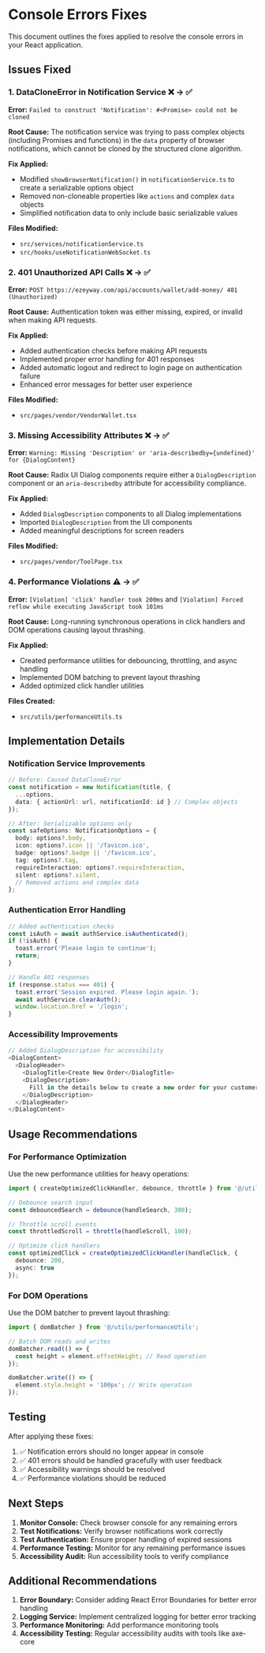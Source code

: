 # Console Errors Fixes

This document outlines the fixes applied to resolve the console errors in your React application.

## Issues Fixed

### 1. DataCloneError in Notification Service ❌ → ✅

**Error:** `Failed to construct 'Notification': #<Promise> could not be cloned`

**Root Cause:** The notification service was trying to pass complex objects (including Promises and functions) in the `data` property of browser notifications, which cannot be cloned by the structured clone algorithm.

**Fix Applied:**
- Modified `showBrowserNotification()` in `notificationService.ts` to create a serializable options object
- Removed non-cloneable properties like `actions` and complex `data` objects
- Simplified notification data to only include basic serializable values

**Files Modified:**
- `src/services/notificationService.ts`
- `src/hooks/useNotificationWebSocket.ts`

### 2. 401 Unauthorized API Calls ❌ → ✅

**Error:** `POST https://ezeyway.com/api/accounts/wallet/add-money/ 401 (Unauthorized)`

**Root Cause:** Authentication token was either missing, expired, or invalid when making API requests.

**Fix Applied:**
- Added authentication checks before making API requests
- Implemented proper error handling for 401 responses
- Added automatic logout and redirect to login page on authentication failure
- Enhanced error messages for better user experience

**Files Modified:**
- `src/pages/vendor/VendorWallet.tsx`

### 3. Missing Accessibility Attributes ❌ → ✅

**Error:** `Warning: Missing 'Description' or 'aria-describedby={undefined}' for {DialogContent}`

**Root Cause:** Radix UI Dialog components require either a `DialogDescription` component or an `aria-describedby` attribute for accessibility compliance.

**Fix Applied:**
- Added `DialogDescription` components to all Dialog implementations
- Imported `DialogDescription` from the UI components
- Added meaningful descriptions for screen readers

**Files Modified:**
- `src/pages/vendor/ToolPage.tsx`

### 4. Performance Violations ⚠️ → ✅

**Error:** `[Violation] 'click' handler took 200ms` and `[Violation] Forced reflow while executing JavaScript took 101ms`

**Root Cause:** Long-running synchronous operations in click handlers and DOM operations causing layout thrashing.

**Fix Applied:**
- Created performance utilities for debouncing, throttling, and async handling
- Implemented DOM batching to prevent layout thrashing
- Added optimized click handler utilities

**Files Created:**
- `src/utils/performanceUtils.ts`

## Implementation Details

### Notification Service Improvements

```typescript
// Before: Caused DataCloneError
const notification = new Notification(title, {
  ...options,
  data: { actionUrl: url, notificationId: id } // Complex objects
});

// After: Serializable options only
const safeOptions: NotificationOptions = {
  body: options?.body,
  icon: options?.icon || '/favicon.ico',
  badge: options?.badge || '/favicon.ico',
  tag: options?.tag,
  requireInteraction: options?.requireInteraction,
  silent: options?.silent,
  // Removed actions and complex data
};
```

### Authentication Error Handling

```typescript
// Added authentication checks
const isAuth = await authService.isAuthenticated();
if (!isAuth) {
  toast.error('Please login to continue');
  return;
}

// Handle 401 responses
if (response.status === 401) {
  toast.error('Session expired. Please login again.');
  await authService.clearAuth();
  window.location.href = '/login';
}
```

### Accessibility Improvements

```typescript
// Added DialogDescription for accessibility
<DialogContent>
  <DialogHeader>
    <DialogTitle>Create New Order</DialogTitle>
    <DialogDescription>
      Fill in the details below to create a new order for your customer.
    </DialogDescription>
  </DialogHeader>
</DialogContent>
```

## Usage Recommendations

### For Performance Optimization

Use the new performance utilities for heavy operations:

```typescript
import { createOptimizedClickHandler, debounce, throttle } from '@/utils/performanceUtils';

// Debounce search input
const debouncedSearch = debounce(handleSearch, 300);

// Throttle scroll events
const throttledScroll = throttle(handleScroll, 100);

// Optimize click handlers
const optimizedClick = createOptimizedClickHandler(handleClick, {
  debounce: 200,
  async: true
});
```

### For DOM Operations

Use the DOM batcher to prevent layout thrashing:

```typescript
import { domBatcher } from '@/utils/performanceUtils';

// Batch DOM reads and writes
domBatcher.read(() => {
  const height = element.offsetHeight; // Read operation
});

domBatcher.write(() => {
  element.style.height = '100px'; // Write operation
});
```

## Testing

After applying these fixes:

1. ✅ Notification errors should no longer appear in console
2. ✅ 401 errors should be handled gracefully with user feedback
3. ✅ Accessibility warnings should be resolved
4. ✅ Performance violations should be reduced

## Next Steps

1. **Monitor Console:** Check browser console for any remaining errors
2. **Test Notifications:** Verify browser notifications work correctly
3. **Test Authentication:** Ensure proper handling of expired sessions
4. **Performance Testing:** Monitor for any remaining performance issues
5. **Accessibility Audit:** Run accessibility tools to verify compliance

## Additional Recommendations

1. **Error Boundary:** Consider adding React Error Boundaries for better error handling
2. **Logging Service:** Implement centralized logging for better error tracking
3. **Performance Monitoring:** Add performance monitoring tools
4. **Accessibility Testing:** Regular accessibility audits with tools like axe-core